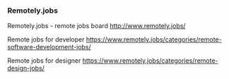 ### Remotely.jobs 

Remotely.jobs - remote jobs board http://www.remotely.jobs/

Remote jobs for developer https://www.remotely.jobs/categories/remote-software-development-jobs/

Remote jobs for designer https://www.remotely.jobs/categories/remote-design-jobs/

